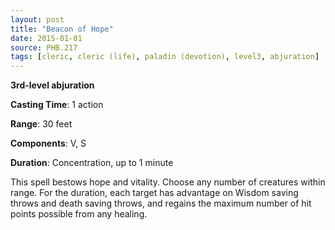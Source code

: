```yaml
---
layout: post
title: "Beacon of Hope"
date: 2015-01-01
source: PHB.217
tags: [cleric, cleric (life), paladin (devotion), level3, abjuration]
---
```


**3rd-level abjuration**

**Casting Time**: 1 action

**Range**: 30 feet

**Components**: V, S

**Duration**: Concentration, up to 1 minute

This spell bestows hope and vitality. Choose any number of creatures within range. For the duration, each target has advantage on Wisdom saving throws and death saving throws, and regains the maximum number of hit points possible from any healing.
